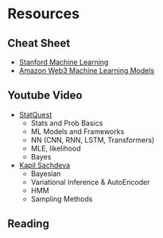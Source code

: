 # Resources
## Cheat Sheet
- [Stanford Machine Learning](./slide/super-cheatsheet-machine-learning.pdf)
- [Amazon Web3 Machine Learning Models](https://s3.amazonaws.com/assets.datacamp.com/email/other/ML+Cheat+Sheet_2.pdf)
## Youtube Video
- [StatQuest](https://www.youtube.com/@statquest)
    - Stats and Prob Basics
    - ML Models and Frameworks
    - NN (CNN, RNN, LSTM, Transformers)
    - MLE, likelihood
    - Bayes
- [Kapil Sachdeva](https://www.youtube.com/@KapilSachdeva)
    - Bayesian
    - Variational Inference & AutoEncoder
    - HMM
    - Sampling Methods
## Reading
